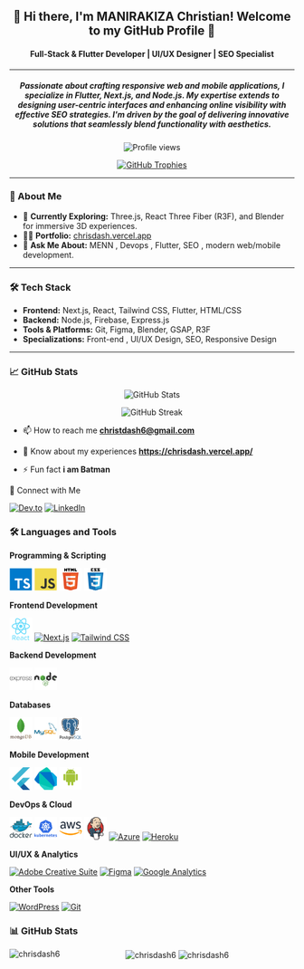 <h2 align="center">👋 Hi there, I'm MANIRAKIZA Christian! Welcome to my GitHub Profile 🌟</h2>

<h4 align="center">Full-Stack & Flutter Developer | UI/UX Designer | SEO Specialist</h4>

---

<h5 align="center">
  Passionate about crafting responsive web and mobile applications, I specialize in Flutter, Next.js, and Node.js. 
  My expertise extends to designing user-centric interfaces and enhancing online visibility with effective SEO strategies. 
  I'm driven by the goal of delivering innovative solutions that seamlessly blend functionality with aesthetics.
</h5>

<p align="center">
  <img src="https://komarev.com/ghpvc/?username=chrisdash6&label=Profile%20views&color=0e75b6&style=flat" alt="Profile views" />
</p>

<p align="center">
  <a href="https://github.com/ryo-ma/github-profile-trophy">
    <img src="https://github-profile-trophy.vercel.app/?username=chrisdash6&margin-w=15&column=7&theme=onedark" alt="GitHub Trophies" />
  </a>
</p>

---

### 🚀 About Me

- 🌱 **Currently Exploring:** Three.js, React Three Fiber (R3F), and Blender for immersive 3D experiences.  
- 👨‍💻 **Portfolio:** [chrisdash.vercel.app](https://chrisdash.vercel.app/)  
- 💬 **Ask Me About:** MENN , Devops , Flutter, SEO , modern web/mobile development.  

---

### 🛠️ Tech Stack

- **Frontend:** Next.js, React, Tailwind CSS, Flutter, HTML/CSS  
- **Backend:** Node.js, Firebase, Express.js  
- **Tools & Platforms:** Git, Figma, Blender, GSAP, R3F  
- **Specializations:** Front-end , UI/UX Design, SEO, Responsive Design  

---

### 📈 GitHub Stats

<p align="center">
  <img src="https://github-readme-stats.vercel.app/api?username=chrisdash6&show_icons=true&theme=radical" alt="GitHub Stats" />
</p>

<p align="center">
  <img src="https://github-readme-streak-stats.herokuapp.com/?user=chrisdash6&theme=radical" alt="GitHub Streak" />
</p>


- 📫 How to reach me **christdash6@gmail.com**

- 📄 Know about my experiences **https://chrisdash.vercel.app/** 

- ⚡ Fun fact **i am Batman**

🌟 Connect with Me
<p align="left"> <a href="https://dev.to/inkdash6" target="_blank"><img src="https://raw.githubusercontent.com/rahuldkjain/github-profile-readme-generator/master/src/images/icons/Social/devto.svg" alt="Dev.to" height="30" width="40" /></a> <a href="https://linkedin.com/in/manirakiza-christian" target="_blank"><img src="https://raw.githubusercontent.com/rahuldkjain/github-profile-readme-generator/master/src/images/icons/Social/linked-in-alt.svg" alt="LinkedIn" height="30" width="40" /></a> </p>

### 🛠️ Languages and Tools

**Programming & Scripting**

<p align="left"> <a href="https://www.typescriptlang.org/" target="_blank"><img src="https://raw.githubusercontent.com/devicons/devicon/master/icons/typescript/typescript-original.svg" alt="TypeScript" width="40" height="40" /></a> <a href="https://developer.mozilla.org/en-US/docs/Web/JavaScript" target="_blank"><img src="https://raw.githubusercontent.com/devicons/devicon/master/icons/javascript/javascript-original.svg" alt="JavaScript" width="40" height="40" /></a> <a href="https://www.w3.org/html/" target="_blank"><img src="https://raw.githubusercontent.com/devicons/devicon/master/icons/html5/html5-original-wordmark.svg" alt="HTML5" width="40" height="40" /></a> <a href="https://www.w3schools.com/css/" target="_blank"><img src="https://raw.githubusercontent.com/devicons/devicon/master/icons/css3/css3-original-wordmark.svg" alt="CSS3" width="40" height="40" /></a> </p>

**Frontend Development**

<p align="left"> <a href="https://reactjs.org/" target="_blank"><img src="https://raw.githubusercontent.com/devicons/devicon/master/icons/react/react-original-wordmark.svg" alt="React.js" width="40" height="40" /></a> <a href="https://nextjs.org/" target="_blank"><img src="https://cdn.worldvectorlogo.com/logos/next-js.svg" alt="Next.js" width="40" height="40" /></a> <a href="https://tailwindcss.com/" target="_blank"><img src="https://www.vectorlogo.zone/logos/tailwindcss/tailwindcss-icon.svg" alt="Tailwind CSS" width="40" height="40" /></a> </p>

**Backend Development**

<p align="left"> <a href="https://expressjs.com/" target="_blank"><img src="https://raw.githubusercontent.com/devicons/devicon/master/icons/express/express-original-wordmark.svg" alt="Express.js" width="40" height="40" /></a> <a href="https://nodejs.org/" target="_blank"><img src="https://raw.githubusercontent.com/devicons/devicon/master/icons/nodejs/nodejs-original-wordmark.svg" alt="Node.js" width="40" height="40" /></a> </p>

**Databases**

<p align="left"> <a href="https://www.mongodb.com/" target="_blank"><img src="https://raw.githubusercontent.com/devicons/devicon/master/icons/mongodb/mongodb-original-wordmark.svg" alt="MongoDB" width="40" height="40" /></a> <a href="https://www.mysql.com/" target="_blank"><img src="https://raw.githubusercontent.com/devicons/devicon/master/icons/mysql/mysql-original-wordmark.svg" alt="MySQL" width="40" height="40" /></a> <a href="https://www.postgresql.org/" target="_blank"><img src="https://raw.githubusercontent.com/devicons/devicon/master/icons/postgresql/postgresql-original-wordmark.svg" alt="PostgreSQL" width="40" height="40" /></a> </p>

**Mobile Development**

<p align="left"> <a href="https://flutter.dev/" target="_blank"><img src="https://raw.githubusercontent.com/devicons/devicon/master/icons/flutter/flutter-original.svg" alt="Flutter" width="40" height="40" /></a> <a href="https://dart.dev/" target="_blank"><img src="https://raw.githubusercontent.com/devicons/devicon/master/icons/dart/dart-original.svg" alt="Dart" width="40" height="40" /></a> <a href="https://developer.android.com/" target="_blank"><img src="https://raw.githubusercontent.com/devicons/devicon/master/icons/android/android-original-wordmark.svg" alt="Android" width="40" height="40" /></a> </p>

**DevOps & Cloud**

<p align="left"> <a href="https://www.docker.com/" target="_blank"><img src="https://raw.githubusercontent.com/devicons/devicon/master/icons/docker/docker-original-wordmark.svg" alt="Docker" width="40" height="40" /></a> <a href="https://kubernetes.io/" target="_blank"><img src="https://raw.githubusercontent.com/devicons/devicon/master/icons/kubernetes/kubernetes-plain-wordmark.svg" alt="Kubernetes" width="40" height="40" /></a> <a href="https://aws.amazon.com/" target="_blank"><img src="https://raw.githubusercontent.com/devicons/devicon/master/icons/amazonwebservices/amazonwebservices-original-wordmark.svg" alt="AWS" width="40" height="40" /></a> <a href="https://www.jenkins.io/" target="_blank"><img src="https://raw.githubusercontent.com/devicons/devicon/master/icons/jenkins/jenkins-original.svg" alt="Jenkins" width="40" height="40" /></a> <a href="https://azure.microsoft.com/" target="_blank"><img src="https://www.vectorlogo.zone/logos/microsoft_azure/microsoft_azure-icon.svg" alt="Azure" width="40" height="40" /></a> <a href="https://www.heroku.com/" target="_blank"><img src="https://www.vectorlogo.zone/logos/heroku/heroku-icon.svg" alt="Heroku" width="40" height="40" /></a> </p>

**UI/UX & Analytics**

<p align="left"> <a href="https://www.adobe.com/" target="_blank"><img src="https://www.vectorlogo.zone/logos/adobe/adobe-icon.svg" alt="Adobe Creative Suite" width="40" height="40" /></a> <a href="https://figma.com/" target="_blank"><img src="https://www.vectorlogo.zone/logos/figma/figma-icon.svg" alt="Figma" width="40" height="40" /></a> <a href="https://www.google.com/analytics/" target="_blank"><img src="https://www.vectorlogo.zone/logos/google_analytics/google_analytics-icon.svg" alt="Google Analytics" width="40" height="40" /></a> </p>

**Other Tools**

<p align="left"> <a href="https://wordpress.org/" target="_blank"><img src="https://www.vectorlogo.zone/logos/wordpress/wordpress-icon.svg" alt="WordPress" width="40" height="40" /></a> <a href="https://git-scm.com/" target="_blank"><img src="https://www.vectorlogo.zone/logos/git-scm/git-scm-icon.svg" alt="Git" width="40" height="40" /></a> </p>

### 📊 GitHub Stats

<p align="center"> <img align="left" src="https://github-readme-stats.vercel.app/api/top-langs?username=chrisdash6&show_icons=true&locale=en&layout=compact" alt="chrisdash6" /> 
<img align="center" src="https://github-readme-stats.vercel.app/api?username=chrisdash6&show_icons=true&locale=en" alt="chrisdash6" /> 
<img align="center" src="https://github-readme-streak-stats.herokuapp.com/?user=chrisdash6&" alt="chrisdash6" /> </p>
